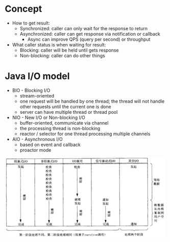# Concept

- How to get result:
  - Synchronized: caller can only wait for the response to return
  - Asynchronized: caller can get response via notification or callback
    - Async can improve QPS (query per second) or throughput
- What caller status is when waiting for result:
  - Blocking: caller will be held until gets response
  - Non-blocking: caller can do other things 

# Java I/O model

- BIO - Blocking I/O
  - stream-oriented
  - one request will be handled by one thread; the thread will not handle other requests until the current one is done
  - server can have multiple thread or thread pool
- NIO - New I/O or Non-blocking I/O
  - buffer-oriented, communicate via channel
  - the processing thread is non-blocking
  - reactor / selector for one thread processing multiple channels
- AIO - Asynchronous I/O
  - based on event and callback
  - proactor mode

![图片](https://raw.githubusercontent.com/KOVERcjm/Pictures/master/640)

